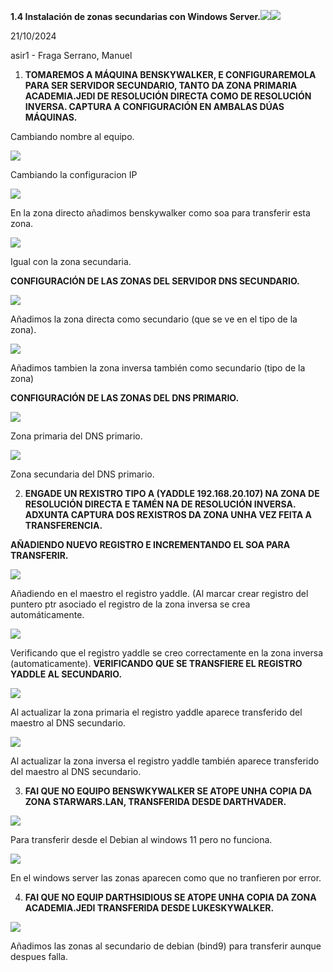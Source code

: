 ﻿**1.4 Instalación de zonas secundarias con Windows Server.![](Aspose.Words.7e12ccac-2f48-441c-be51-98c45499c86a.001.jpeg)![](Aspose.Words.7e12ccac-2f48-441c-be51-98c45499c86a.002.png)**

21/10/2024

asir1 - Fraga Serrano, Manuel

1. **TOMAREMOS A MÁQUINA BENSKYWALKER, E CONFIGURAREMOLA PARA SER SERVIDOR SECUNDARIO, TANTO DA ZONA PRIMARIA ACADEMIA.JEDI DE RESOLUCIÓN DIRECTA COMO DE RESOLUCIÓN INVERSA. CAPTURA A CONFIGURACIÓN EN AMBALAS DÚAS MÁQUINAS.**

Cambiando nombre al equipo.

![](Aspose.Words.7e12ccac-2f48-441c-be51-98c45499c86a.003.png)

Cambiando la configuracion IP

![](Aspose.Words.7e12ccac-2f48-441c-be51-98c45499c86a.004.jpeg)

En la zona directo añadimos benskywalker como soa para transferir esta zona.

![](Aspose.Words.7e12ccac-2f48-441c-be51-98c45499c86a.005.jpeg)

Igual con la zona secundaria.

**CONFIGURACIÓN DE LAS ZONAS DEL SERVIDOR DNS SECUNDARIO.**

![](Aspose.Words.7e12ccac-2f48-441c-be51-98c45499c86a.006.jpeg)

Añadimos la zona directa como secundario (que se ve en el tipo de la zona).

![](Aspose.Words.7e12ccac-2f48-441c-be51-98c45499c86a.007.jpeg)

Añadimos tambien la zona inversa también como secundario (tipo de la zona)

**CONFIGURACIÓN DE LAS ZONAS DEL DNS PRIMARIO.**

![](Aspose.Words.7e12ccac-2f48-441c-be51-98c45499c86a.008.jpeg)

Zona primaria del DNS primario.

![](Aspose.Words.7e12ccac-2f48-441c-be51-98c45499c86a.009.jpeg)

Zona secundaria del DNS primario.

2. **ENGADE UN REXISTRO TIPO A (YADDLE 192.168.20.107) NA ZONA DE RESOLUCIÓN DIRECTA E TAMÉN NA DE RESOLUCIÓN INVERSA. ADXUNTA CAPTURA DOS REXISTROS DA ZONA UNHA VEZ FEITA A TRANSFERENCIA.**

**AÑADIENDO NUEVO REGISTRO E INCREMENTANDO EL SOA PARA TRANSFERIR.**

![](Aspose.Words.7e12ccac-2f48-441c-be51-98c45499c86a.010.jpeg)

Añadiendo en el maestro el registro yaddle. (Al marcar crear registro del puntero ptr asociado el registro de la zona inversa se crea automáticamente.

![](Aspose.Words.7e12ccac-2f48-441c-be51-98c45499c86a.011.jpeg)

Verificando que el registro yaddle se creo correctamente en la zona inversa (automaticamente). **VERIFICANDO QUE SE TRANSFIERE EL REGISTRO YADDLE AL SECUNDARIO.**

![](Aspose.Words.7e12ccac-2f48-441c-be51-98c45499c86a.012.jpeg)

Al actualizar la zona primaria el registro yaddle aparece transferido del maestro al DNS secundario.

![](Aspose.Words.7e12ccac-2f48-441c-be51-98c45499c86a.013.jpeg)

Al actualizar la zona inversa el registro yaddle también aparece transferido del maestro al DNS secundario.

3. **FAI QUE NO EQUIPO BENSWKYWALKER SE ATOPE UNHA COPIA DA ZONA STARWARS.LAN, TRANSFERIDA DESDE DARTHVADER.**

![](Aspose.Words.7e12ccac-2f48-441c-be51-98c45499c86a.014.jpeg)

Para transferir desde el Debian al windows 11 pero no funciona.

![](Aspose.Words.7e12ccac-2f48-441c-be51-98c45499c86a.015.jpeg)

En el windows server las zonas aparecen como que no tranfieren por error.

4. **FAI QUE NO EQUIP DARTHSIDIOUS SE ATOPE UNHA COPIA DA ZONA ACADEMIA.JEDI TRANSFERIDA DESDE LUKESKYWALKER.**

![](Aspose.Words.7e12ccac-2f48-441c-be51-98c45499c86a.016.jpeg)

Añadimos las zonas al secundario de debian (bind9) para transferir aunque despues falla.

